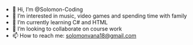 - 👋 Hi, I’m @Solomon-Coding
- 👀 I’m interested in music, video games and spending time with family
- 🌱 I’m currently learning C# and HTML
- 💞️ I’m looking to collaborate on course work
- 📫 How to reach me: solomonvana18@gmail.com

<!---
Solomon-Coding/Solomon-Coding is a ✨ special ✨ repository because its `README.md` (this file) appears on your GitHub profile.
You can click the Preview link to take a look at your changes.
--->
